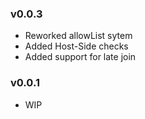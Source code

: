 ### v0.0.3
- Reworked allowList sytem
- Added Host-Side checks
- Added support for late join

### v0.0.1
- WIP
